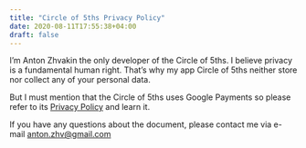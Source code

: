 ```yaml
---
title: "Circle of 5ths Privacy Policy"
date: 2020-08-11T17:55:38+04:00
draft: false
---
```


I’m Anton Zhvakin the only developer of the Circle of 5ths. I believe privacy is a fundamental human right. That’s why my app Circle of 5ths neither store nor collect any of your personal data.

But I must mention that the Circle of 5ths uses Google Payments so please refer to its [Privacy Policy](https://payments.google.com/payments/apis-secure/get_legal_document?ldo=0&ldt=privacynotice) and learn it.

If you have any questions about the document, please contact me via e-mail <anton.zhv@gmail.com>

